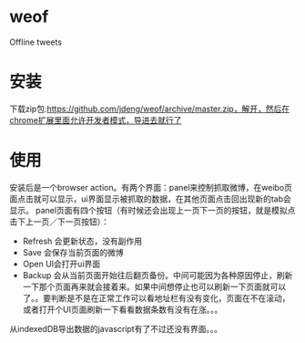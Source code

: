 weof
====

Offline tweets

安装
=====

下载zip包:https://github.com/jdeng/weof/archive/master.zip，解开，然后在chrome扩展里面允许开发者模式，导进去就行了

使用
=====

安装后是一个browser action。有两个界面：panel来控制抓取微博，在weibo页面点击就可以显示，ui界面显示被抓取的数据，在其他页面点击回出现新的tab会显示。
panel页面有四个按钮（有时候还会出现上一页下一页的按钮，就是模拟点击下上一页／下一页按钮）：

 * Refresh 会更新状态，没有副作用
 * Save 会保存当前页面的微博
 * Open UI会打开ui界面
 * Backup 会从当前页面开始往后翻页备份。中间可能因为各种原因停止，刷新一下那个页面再来就会接着来。如果中间想停止也可以刷新一下页面就可以了。。要判断是不是在正常工作可以看地址栏有没有变化，页面在不在滚动，或者打开个UI页面刷新一下看看数据条数有没有在涨。。。

从indexedDB导出数据的javascript有了不过还没有界面。。。


 
